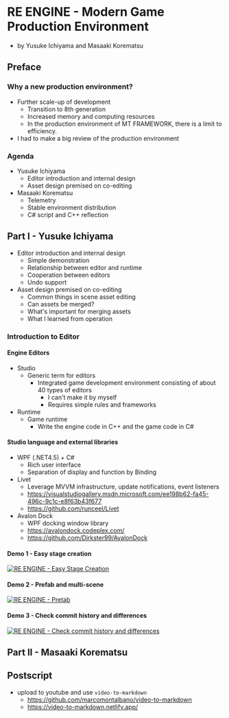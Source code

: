 # RE ENGINE - Modern Game Production Environment

* by Yusuke Ichiyama and Masaaki Korematsu



## Preface

### Why a new production environment?

* Further scale-up of development
  * Transition to 8th generation
  * Increased memory and computing resources
  * In the production environment of MT FRAMEWORK, there is a limit to efficiency.
* I had to make a big review of the production environment


### Agenda

* Yusuke Ichiyama
  * Editor introduction and internal design
  * Asset design premised on co-editing
* Masaaki Korematsu
  * Telemetry
  * Stable environment distribution
  * C# script and C++ reflection



## Part I - Yusuke Ichiyama

* Editor introduction and internal design
  * Simple demonstration
  * Relationship between editor and runtime
  * Cooperation between editors
  * Undo support
* Asset design premised on co-editing
  * Common things in scene asset editing
  * Can assets be merged?
  * What's important for merging assets
  * What I learned from operation


### Introduction to Editor

#### Engine Editors

* Studio
  * Generic term for editors
    * Integrated game development environment consisting of about 40 types of editors
      * I can't make it by myself
      * Requires simple rules and frameworks
* Runtime
  * Game runtime
    * Write the engine code in C++ and the game code in C#

#### Studio language and external libraries

* WPF (.NET4.5) + C#
  * Rich user interface
  * Separation of display and function by Binding
* Livet
  * Leverage MVVM infrastructure, update notifications, event listeners
  * https://visualstudiogallery.msdn.microsoft.com/ee198b62-fa45-496c-9c1c-e8f63b43f677
  * https://github.com/runceel/Livet
* Avalon Dock
  * WPF docking window library
  * https://avalondock.codeplex.com/
  * https://github.com/Dirkster99/AvalonDock

#### Demo 1 - Easy stage creation

[![RE ENGINE - Easy Stage Creation](https://res.cloudinary.com/marcomontalbano/image/upload/v1624010524/video_to_markdown/images/youtube--_v4uhulozwg-c05b58ac6eb4c4700831b2b3070cd403.jpg)](https://www.youtube.com/watch?v=_v4uhulozwg "RE ENGINE - Easy Stage Creation")

#### Demo 2 - Prefab and multi-scene

[![RE ENGINE - Pretab](https://res.cloudinary.com/marcomontalbano/image/upload/v1624014584/video_to_markdown/images/youtube--Kh2W33I1uiY-c05b58ac6eb4c4700831b2b3070cd403.jpg)](https://youtu.be/Kh2W33I1uiY "RE ENGINE - Pretab")

#### Demo 3 - Check commit history and differences

[![RE ENGINE - Check commit history and differences](https://res.cloudinary.com/marcomontalbano/image/upload/v1624014691/video_to_markdown/images/youtube--vbOfPkKumMA-c05b58ac6eb4c4700831b2b3070cd403.jpg)](https://youtu.be/vbOfPkKumMA "RE ENGINE - Check commit history and differences")


## Part II - Masaaki Korematsu


## Postscript

* upload to youtube and use `video-to-markdown`
  * https://github.com/marcomontalbano/video-to-markdown
  * https://video-to-markdown.netlify.app/
